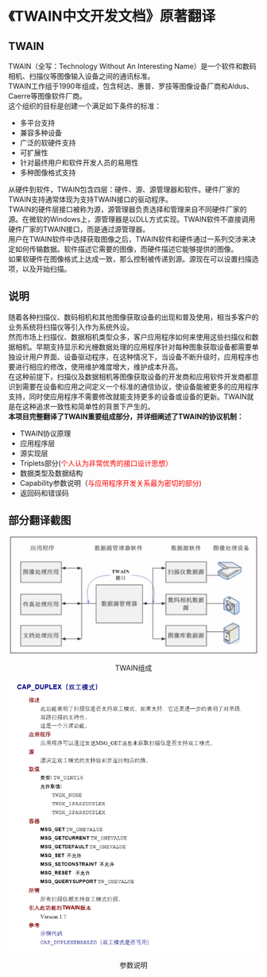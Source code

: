 《TWAIN中文开发文档》原著翻译
===================================================

TWAIN
----------
TWAIN（全写：Technology Without An Interesting Name）是一个软件和数码相机、扫描仪等图像输入设备之间的通讯标准。  
TWAIN工作组于1990年组成，包含柯达、惠普、罗技等图像设备厂商和Aldus、Caerre等图像软件厂商。  
这个组织的目标是创建一个满足如下条件的标准：  

- 多平台支持
- 兼容多种设备
- 广泛的软硬件支持
- 可扩展性
- 针对最终用户和软件开发人员的易用性
- 多种图像格式支持  

从硬件到软件，TWAIN包含四层：硬件、源、源管理器和软件。硬件厂家的TWAIN支持通常体现为支持TWAIN接口的驱动程序。  
TWAIN的硬件层接口被称为源，源管理器负责选择和管理来自不同硬件厂家的源。在微软的Windows上，源管理器是以DLL方式实现。TWAIN软件不直接调用硬件厂家的TWAIN接口，而是通过源管理器。  
用户在TWAIN软件中选择获取图像之后，TWAIN软件和硬件通过一系列交涉来决定如何传输数据。软件描述它需要的图像，而硬件描述它能够提供的图像。  
如果软硬件在图像格式上达成一致，那么控制被传递到源。源现在可以设置扫描选项，以及开始扫描。  

说明
----------
随着各种扫描仪、数码相机和其他图像获取设备的出现和普及使用，相当多客户的业务系统将扫描仪等引入作为系统外设。  
然而市场上扫描仪、数据相机类型众多，客户应用程序如何来使用这些扫描仪和数据相机。早期支持显示和光栅数据处理的应用程序针对每种图象获取设备都需要单独设计用户界面、设备驱动程序，在这种情况下，当设备不断升级时，应用程序也要进行相应的修改，使用维护难度增大，维护成本升高。  
在这种前提下，扫描仪及数据相机等图像获取设备的开发商和应用软件开发商都意识到需要在设备和应用之间定义一个标准的通信协议，使设备能被更多的应用程序支持，同时使应用程序不需要修改就能支持更多的设备或设备的更新。TWAIN就是在这种追求一致性和简单性的背景下产生的。  
**本项目完整翻译了TWAIN重要组成部分，并详细阐述了TWAIN的协议机制：**

- TWAIN协议原理
- 应用程序层
- 源实现层
- Triplets部分(<font color="red">个人认为非常优秀的接口设计思想）</font>
- 数据类型及数据结构
- Capability参数说明（<font color="red">与应用程序开发关系最为密切的部分)</font>
- 返回码和错误码

部分翻译截图
----------

![](/specImg/TWAIN.png)
<p align = "center">TWAIN组成</p>

![](specImg/capability.png)
<p align = "center">参数说明</p>


